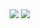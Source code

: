 <img src="https://raw.githubusercontent.com/taoste/taoste.github.io/taoste-pages/intl/study/《把你的英语用起来》思维导图(图片预览).png?raw=true"/>

<img src="https://raw.githubusercontent.com/taoste/taoste.github.io/taoste-pages/intl/study/大学计算机体系图.jpg?raw=true"/>
